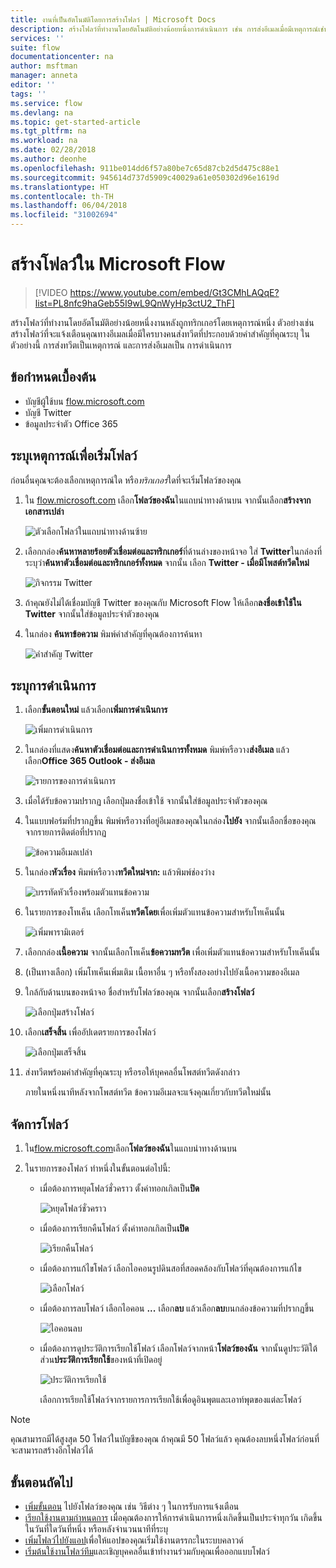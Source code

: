 ```yaml
---
title: งานที่เป็นอัตโนมัติโดยการสร้างโฟลว์ | Microsoft Docs
description: สร้างโฟลว์ที่ทำงานโดยอัตโนมัติอย่างน้อยหนึ่งการดำเนินการ เช่น การส่งอีเมลเมื่อมีเหตุการณ์เช่น มีใครบางคนเพิ่มแถวไปยังรายการ SharePoint
services: ''
suite: flow
documentationcenter: na
author: msftman
manager: anneta
editor: ''
tags: ''
ms.service: flow
ms.devlang: na
ms.topic: get-started-article
ms.tgt_pltfrm: na
ms.workload: na
ms.date: 02/28/2018
ms.author: deonhe
ms.openlocfilehash: 911be014dd6f57a80be7c65d87cb2d5d475c88e1
ms.sourcegitcommit: 945614d737d5909c40029a61e050302d96e1619d
ms.translationtype: HT
ms.contentlocale: th-TH
ms.lasthandoff: 06/04/2018
ms.locfileid: "31002694"
---
```

# <a name="create-a-flow-in-microsoft-flow"></a>สร้างโฟลว์ใน Microsoft Flow

> [!VIDEO https://www.youtube.com/embed/Gt3CMhLAQqE?list=PL8nfc9haGeb55I9wL9QnWyHp3ctU2_ThF]

สร้างโฟลว์ที่ทำงานโดยอัตโนมัติอย่างน้อยหนึ่งงานหลังถูกทริกเกอร์โดยเหตุการณ์หนึ่ง ตัวอย่างเช่น สร้างโฟลว์ที่จะแจ้งเตือนคุณทางอีเมลเมื่อมีใครบางคนส่งทวีตที่ประกอบด้วยคำสำคัญที่คุณระบุ ในตัวอย่างนี้ การส่งทวีตเป็นเหตุการณ์ และการส่งอีเมลเป็น การดำเนินการ

## <a name="prerequisites"></a>ข้อกำหนดเบื้องต้น

* บัญชีผู้ใช้บน [flow.microsoft.com](https://flow.microsoft.com)
* บัญชี Twitter
* ข้อมูลประจำตัว Office 365

## <a name="specify-an-event-to-start-the-flow"></a>ระบุเหตุการณ์เพื่อเริ่มโฟลว์

ก่อนอื่นคุณจะต้องเลือกเหตุการณ์ใด หรือ*ทริกเกอร์*ใดที่จะเริ่มโฟลว์ของคุณ

1. ใน [flow.microsoft.com](https://flow.microsoft.com) เลือก**โฟลว์ของฉัน**ในแถบนำทางด้านบน จากนั้นเลือก**สร้างจากเอกสารเปล่า**

    ![ตัวเลือกโฟลว์ในแถบนำทางด้านซ้าย](./media/get-started-logic-flow/create-logic-flow.png)
1. เลือกกล่อง**ค้นหาหลายร้อยตัวเชื่อมต่อและทริกเกอร์**ที่ด้านล่างของหน้าจอ ใส่ **Twitter**ในกล่องที่ระบุว่า**ค้นหาตัวเชื่อมต่อและทริกเกอร์ทั้งหมด** จากนั้น เลือก **Twitter - เมื่อมีโพสต์ทวีตใหม่**

    ![กิจกรรม Twitter](./media/get-started-logic-flow/twitter-search.png)

1. ถ้าคุณยังไม่ได้เชื่อมบัญชี Twitter ของคุณกับ Microsoft Flow ให้เลือก**ลงชื่อเข้าใช้ใน Twitter** จากนั้นใส่ข้อมูลประจำตัวของคุณ

1. ในกล่อง **ค้นหาข้อความ** พิมพ์คำสำคัญที่คุณต้องการค้นหา

    ![คำสำคัญ Twitter](./media/get-started-logic-flow/twitter-keyword.png)

## <a name="specify-an-action"></a>ระบุการดำเนินการ

1. เลือก**ขั้นตอนใหม่** แล้วเลือก**เพิ่มการดำเนินการ**

    ![เพิ่มการดำเนินการ](./media/get-started-logic-flow/add-action-icon.png)

1. ในกล่องที่แสดง**ค้นหาตัวเชื่อมต่อและการดำเนินการทั้งหมด** พิมพ์หรือวาง**ส่งอีเมล** แล้วเลือก**Office 365 Outlook - ส่งอีเมล**

    ![รายการของการดำเนินการ](./media/get-started-logic-flow/send-email.png)

1. เมื่อได้รับข้อความปรากฏ เลือกปุ่มลงชื่อเข้าใช้ จากนั้นใส่ข้อมูลประจำตัวของคุณ

1. ในแบบฟอร์มที่ปรากฏขึ้น พิมพ์หรือวางที่อยู่อีเมลของคุณในกล่อง**ไปยัง** จากนั้นเลือกชื่อของคุณจากรายการติดต่อที่ปรากฏ

    ![ข้อความอีเมลเปล่า](./media/get-started-logic-flow/blank-email.png)
1. ในกล่อง**หัวเรื่อง** พิมพ์หรือวาง**ทวีตใหม่จาก:** แล้วพิมพ์ช่องว่าง

    ![บรรทัดหัวเรื่องพร้อมตัวแทนข้อความ](./media/get-started-logic-flow/message-token.png)
1. ในรายการของโทเค็น เลือกโทเค็น**ทวีตโดย**เพื่อเพิ่มตัวแทนข้อความสำหรับโทเค็นนั้น

    ![เพิ่มพารามิเตอร์](./media/get-started-logic-flow/add-parameter.png)
1. เลือกกล่อง**เนื้อความ** จากนั้นเลือกโทเค็น**ข้อความทวีต** เพื่อเพิ่มตัวแทนข้อความสำหรับโทเค็นนั้น
1. (เป็นทางเลือก) เพิ่มโทเค็นเพิ่มเติม เนื้อหาอื่น ๆ หรือทั้งสองอย่างไปยังเนื้อความของอีเมล
1. ใกล้กับด้านบนของหน้าจอ ชื่อสำหรับโฟลว์ของคุณ จากนั้นเลือก**สร้างโฟลว์**

    ![เลือกปุ่มสร้างโฟลว์](./media/get-started-logic-flow/create-button.png)
1. เลือก**เสร็จสิ้น** เพื่ออัปเดตรายการของโฟลว์

     ![เลือกปุ่มเสร็จสิ้น](./media/get-started-logic-flow/done-button.png)
1. ส่งทวีตพร้อมคำสำคัญที่คุณระบุ หรือรอให้บุคคลอื่นโพสต์ทวีตดังกล่าว

     ภายในหนึ่งนาทีหลังจากโพสต์ทวีต ข้อความอีเมลจะแจ้งคุณเกี่ยวกับทวีตใหม่นั้น

## <a name="manage-a-flow"></a>จัดการโฟลว์

1. ใน[flow.microsoft.com](https://flow.microsoft.com)เลือก**โฟลว์ของฉัน**ในแถบนำทางด้านบน
1. ในรายการของโฟลว์ ทำหนึ่งในขั้นตอนต่อไปนี้:

   * เมื่อต้องการหยุดโฟลว์ชั่วคราว ตั้งค่าทอกเกิลเป็น**ปิด**

       ![หยุดโฟลว์ชั่วคราว](./media/get-started-logic-flow/pause-flow.png)
   * เมื่อต้องการเรียกคืนโฟลว์ ตั้งค่าทอกเกิลเป็น**เปิด**

       ![เรียกคืนโฟลว์](./media/get-started-logic-flow/resume-flow.png)
   * เมื่อต้องการแก้ไขโฟลว์ เลือกไอคอนรูปดินสอที่สอดคล้องกับโฟลว์ที่คุณต้องการแก้ไข

       ![เลือกโฟลว์](./media/get-started-logic-flow/select-flow.png)
   * เมื่อต้องการลบโฟลว์ เลือกไอคอน **...**  เลือก**ลบ** แล้วเลือก**ลบ**บนกล่องข้อความที่ปรากฏขึ้น

       ![ไอคอนลบ](./media/get-started-logic-flow/delete-icon.png)
   * เมื่อต้องการดูประวัติการเรียกใช้โฟลว์ เลือกโฟลว์จากหน้า**โฟลว์ของฉัน** จากนั้นดูประวัติใต้ส่วน**ประวัติการเรียกใช้**ของหน้าที่เปิดอยู่

       ![ประวัติการเรียกใช้](./media/get-started-logic-flow/run-history.png)

     เลือกการเรียกใช้โฟลว์จากรายการการเรียกใช้เพื่อดูอินพุตและเอาท์พุตของแต่ละโฟลว์

> [!NOTE]
> คุณสามารถมีได้สูงสุด 50 โฟลว์ในบัญชีของคุณ ถ้าคุณมี 50 โฟลว์แล้ว คุณต้องลบหนึ่งโฟลว์ก่อนที่จะสามารถสร้างอีกโฟลว์ได้
>
>

## <a name="next-steps"></a>ขั้นตอนถัดไป

* [เพิ่มขั้นตอน](multi-step-logic-flow.md) ไปยังโฟลว์ของคุณ เช่น วิธีต่าง ๆ ในการรับการแจ้งเตือน
* [เรียกใช้งานตามกำหนดการ](run-scheduled-tasks.md) เมื่อคุณต้องการให้การดำเนินการหนึ่งเกิดขึ้นเป็นประจำทุกวัน เกิดขึ้นในวันที่ใดวันที่หนึ่ง หรือหลังจำนวนนาทีที่ระบุ
* [เพิ่มโฟลว์ไปยังแอป](https://powerapps.microsoft.com/tutorials/using-logic-flows/)เพื่อให้แอปของคุณเริ่มใช้งานตรรกะในระบบคลาวด์
* [เริ่มต้นใช้งานโฟลว์ทีม](create-team-flows.md)และเชิญบุคคลอื่นเข้าทำงานร่วมกับคุณเพื่อออกแบบโฟลว์
